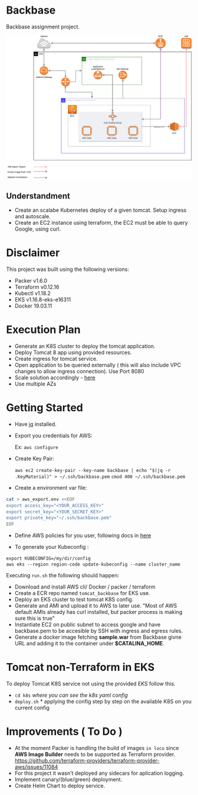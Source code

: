 # Backbase
Backbase assignment project.

![Diagram](backbase.png)

## Understandment

- Create an scalabe Kubernetes deploy of a given tomcat. Setup ingress and autoscale.
- Create an EC2 instance using terraform, the EC2 must be able to query Google, using curl.


# Disclaimer

This project was built using the following versions:
- Packer v1.6.0
- Terraform v0.12.16
- Kubectl v1.18.2
- EKS v1.16.8-eks-e16311
- Docker 19.03.11

# Execution Plan

- Generate an K8S cluster to deploy the tomcat application.
- Deploy Tomcat 8 app using provided resources.
- Create ingress for tomcat service.
- Open application to be queried externally ( this will also include VPC changes to allow ingress connection). Use Port 8080
- Scale solution accordingly - [here](https://kubernetes.io/docs/tasks/run-application/horizontal-pod-autoscale-walkthrough/)
- Use multiple AZs

# Getting Started

- Have [jq](https://stedolan.github.io/jq/) installed.

- Export you credentials for AWS:

	Ex:
	`aws configure`

- Create Key Pair:

	`aws ec2 create-key-pair --key-name backbase | echo "$(jq -r .KeyMaterial)" > ~/.ssh/backbase.pem`
	`cmod 400 ~/.ssh/backbase.pem`

- Create a environment var file:

``` bash
cat > aws_export.env <<EOF
export access_key="<YOUR_ACCESS_KEY>"
export secret_key="<YOUR_SECRET_KEY>"
export private_key="~/.ssh/backbase.pem"
EOF
```
- Define AWS policies for you user, following docs in [here](aws/policy/README.md)

- To generate your Kubeconfig :

```
export KUBECONFIG=/my/dir/config
aws eks --region region-code update-kubeconfig --name cluster_name
```

Executing `run.sh` the following should happen:
- Download and install AWS cli/ Docker / packer / terraform
- Create a ECR repo named `tomcat_backbase` for EKS use.
- Deploy an EKS cluster to test tomcat K8S config.
- Generate and AMI and upload it to AWS to later use.
	"Most of AWS default AMIs already has curl installed, but packer process is making sure this is true"
- Instantiate EC2 on public subnet to access google and have backbase.pem to be accesible by SSH with ingress and egress rules.
- Generate a docker image fetching **sample.war** from Backbase givne URL and adding it to the container under **$CATALINA_HOME**.


# Tomcat non-Terraform in EKS

To deploy Tomcat K8S service not using the provided EKS follow this.
- `cd k8s` *where you can see the k8s yaml config*
- `deploy.sh` * applying the config step by step on the available K8S on you current config

# Improvements ( To Do )

- At the moment Packer is handling the build of images `in loco` since **AWS Image Builder** needs to be supported as Terraform provider.
  https://github.com/terraform-providers/terraform-provider-aws/issues/11084
- For this project it wasn't deployed any sidecars for aplication logging.
- Implement canary/(blue/green) deployment.
- Create Helm Chart to deploy service.
